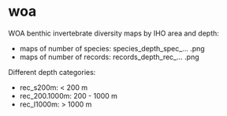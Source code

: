 # woa
WOA benthic invertebrate diversity maps by IHO area and depth:

* maps of number of species: species_depth_spec_... .png
* maps of number of records: records_depth_rec_... .png

Different depth categories:

* rec_s200m: < 200 m
* rec_200.1000m: 200 - 1000 m
* rec_l1000m: > 1000 m
